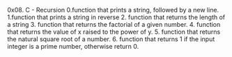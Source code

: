 0x08. C - Recursion
0.function that prints a string, followed by a new line.
1.function that prints a string in reverse
2. function that returns the length of a string
3. function that returns the factorial of a given number.
4. function that returns the value of x raised to the power of y.
5. function that returns the natural square root of a number.
6. function that returns 1 if the input integer is a prime number, otherwise return 0.

